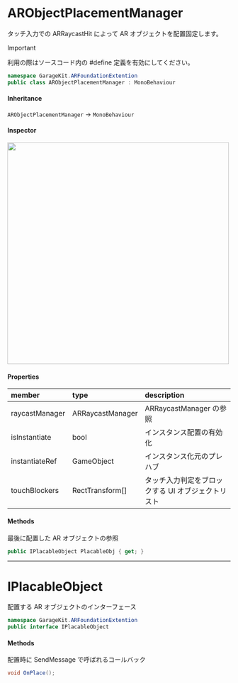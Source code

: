 # ARObjectPlacementManager

タッチ入力での ARRaycastHit によって AR オブジェクトを配置固定します。

> [!IMPORTANT]
> 利用の際はソースコード内の #define 定義を有効にしてください。

```csharp
namespace GarageKit.ARFoundationExtention
public class ARObjectPlacementManager : MonoBehaviour
```

#### Inheritance

`ARObjectPlacementManager` -> `MonoBehaviour`

#### Inspector

<img src="~/image/script_reference/arobjectplacementmanager_inspector.png" width="500px"/>

#### Properties

|member|type|description|
|:--|:--|:--|
|raycastManager|ARRaycastManager|ARRaycastManager の参照|
|isInstantiate|bool|インスタンス配置の有効化|
|instantiateRef|GameObject|インスタンス化元のプレハブ|
|touchBlockers|RectTransform[]|タッチ入力判定をブロックする UI オブジェクトリスト|

#### Methods

最後に配置した AR オブジェクトの参照
```csharp
public IPlacableObject PlacableObj { get; }
```

---

# IPlacableObject

配置する AR オブジェクトのインターフェース

```csharp
namespace GarageKit.ARFoundationExtention
public interface IPlacableObject
```

#### Methods

配置時に SendMessage で呼ばれるコールバック
```csharp
void OnPlace();
```
